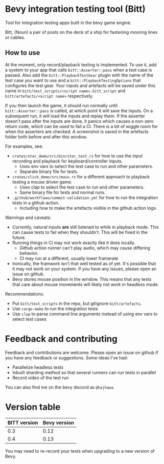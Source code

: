 # Bevy integration testing tool (Bitt)

Tool for integration testing apps built in the bevy game engine.

Bitt, (Noun) a pair of posts on the deck of a ship for fastening mooring lines or cables.

## How to use

At the moment, only record/playback testing is implemented. To use it, add a system to your app that calls
`bitt::Asserter::pass` when a test case is passed. Also add the `bitt::PlaybackTestGear` plugin with the
name of the test case you want to use and a `bitt::PlaybackTestingOptions` that configures the test gear.
Your inputs and artefacts will be saved under this name in
`bitt/test_scripts/<script name>.bitt_script` and `bitt/artefacts/<script name>` respectively.

If you then launch the game, it should run normally until `bitt::Asserter::pass` is called, at which point
it will save the inputs. On a subsequent run, it will load the inputs and replay them. If the asserter doesn't
pass after the inputs are done, it panics which causes a non-zero return code, which can be used to fail a CI.
There is a bit of wiggle room for when the asserters are checked. A screenshot is saved in the artefacts folder
both before and after this window.

For examples, see:

- `crates/star_demo/src/bin/star_test.rs` for how to use the input recording and playback for keyboard/controller inputs.
  - Uses env vars to select the test case to run and other parameters.
  - Separate binary file for tests.
- `crates/click_demo/src/main.rs` for a different approach to playback testing a mouse driven game.
  - Uses clap to select the test case to run and other parameters.
  - Same binary file for tests and normal runs.
- `.github/workflows/commit-validation.yml` for how to run the integration tests in a github action.
    - Including how to make the artefacts visible in the github action logs.

Warnings and caveats:

- Currently, natural inputs **are** still listened to while in playback mode. This can cause tests to fail when
  they shouldn't. This will be fixed in the future.
- Running things in CI may not work exactly like it does locally.
  - Github action runner can't play audio, which may cause differing behavior.
  - CI may run at a different, usually lower framerate
- Ironically, the framwork isn't that well tested as of yet. It's possible that it may not work on your system.
  If you have any issues, please open an issue on github.
- Bevy stores mouse position in the window. This means that any tests that care about mouse movements will likely
  not work in headless mode.

Recommendations:

- Put `bitt/test_scripts` in the repo, but gitignore `bitt/artefacts`.
- Use `cargo-make` to run the integration tests
- Use `clap` to parse command line arguments instead of using env vars to select test cases

# Feedback and contributing

Feedback and contributions are welcome. Please open an issue on github if you have any feedback or suggestions. Some ideas I've had:

- Parallelize headless tests
- Inbuilt sharding method so that several runners can run tests in parallel
- Record video of the test run

You can also find me on the bevy discord as `@hajhawa`.

# Version table

| BITT version | Bevy version |
| ------------ | ------------ |
| 0.3          | 0.12         |
| 0.4          | 0.13         |

You may need to re-record your tests when upgrading to a new version of Bevy.
